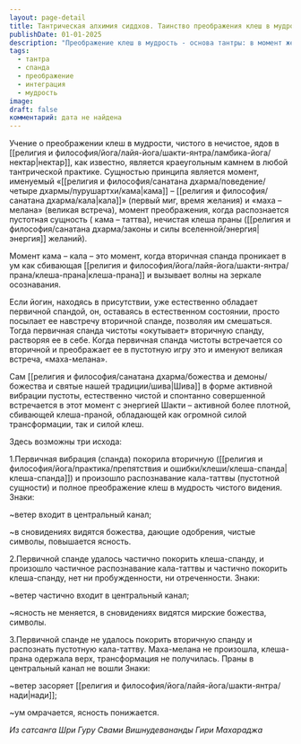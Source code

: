 ```yaml
---
layout: page-detail
title: Тантрическая алхимия сиддхов. Таинство преображения клеш в мудрости
publishDate: 01-01-2025
description: "Преображение клеш в мудрость - основа тантры: в момент желания (кама-кала) чистая спанда встречается с клеша-энергией, и при правильном присутствии происходит великая встреча (маха-мелана), где нечистое растворяется в чистом. Возможны три исхода: полное преображение (ветер входит в центральный канал, ясность возрастает), частичное (ясность не меняется), или неудача (ум омрачается). Ключ - распознавание пустотной сущности и интеграция энергий."
tags:
  - тантра
  - спанда
  - преображение
  - интеграция
  - мудрость
image: 
draft: false
комментарий: дата не найдена
---
```

Учение о преображении клеш в мудрости, чистого в нечистое, ядов в [[религия и философия/йога/лайя-йога/шакти-янтра/ламбика-йога/нектар|нектар]], как известно, является краеугольным камнем в любой тантрической практике. Сущностью принципа является момент, именуемый «[[религия и философия/санатана дхарма/поведение/четыре дхармы/пурушартхи/кама|кама]] – [[религия и философия/санатана дхарма/кала|кала]]» (первый миг, время желания) и «маха – мелана» (великая встреча), момент преображения, когда распознается пустотная сущность ( кама – таттва), нечистая клеша праны ([[религия и философия/санатана дхарма/законы и силы вселенной/энергия|энергия]] желаний).

 Момент кама – кала – это момент, когда вторичная спанда проникает в ум как сбивающая [[религия и философия/йога/лайя-йога/шакти-янтра/прана/клеша-прана|клеша-прана]] и вызывает волны на зеркале осознавания.

 Если йогин, находясь в присутствии, уже естественно обладает первичной спандой, он, оставаясь в естественном состоянии, просто посылает ее навстречу вторичной спанде, позволяя им смешаться. Тогда первичная спанда чистоты «окутывает» вторичную спанду, растворяя ее в себе. Когда первичная спанда чистоты встречается со вторичной и преображает ее в пустотную игру это и именуют великая встреча, «маха-мелана».

 Сам [[религия и философия/санатана дхарма/божества и демоны/божества и святые нашей традиции/шива|Шива]] в форме активной вибрации пустоты, естественно чистой и спонтанно совершенной встречается в этот момент с энергией Шакти – активной более плотной, сбивающей клеша-праной, обладающей как огромной силой трансформации, так и силой клеш.

 Здесь возможны три исхода:

 1.Первичная вибрация (спанда) покорила вторичную ([[религия и философия/йога/практика/препятствия и ошибки/клеши/клеша-спанда|клеша-спанда]]) и произошло распознавание кала-таттвы (пустотной сущности) и полное преображение клеш в мудрость чистого видения. Знаки:

 \~ветер входит в центральный канал;

 \~в сновидениях видятся божества, дающие одобрения, чистые символы, повышается ясность.

 2.Первичной спанде удалось частично покорить клеша-спанду, и произошло частичное распознавание кала-таттвы и частично покорить клеша-спанду, нет ни пробужденности, ни отреченности. Знаки:

 \~ветер частично входит в центральный канал;

 \~ясность не меняется, в сновидениях видятся мирские божества, символы.

 3.Первичной спанде не удалось покорить вторичную спанду и распознать пустотную кала-таттву. Маха-мелана не произошла, клеша-прана одержала верх, трансформация не получилась. Праны в центральный канал не вошли Знаки:

 \~ветер засоряет [[религия и философия/йога/лайя-йога/шакти-янтра/нади|нади]];

 \~ум омрачается, ясность понижается.

*Из сатсанга Шри Гуру Свами Вишнудевананды Гири Махараджа*
